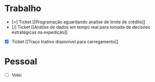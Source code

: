 
# Trabalho

- [>] Ticket [[Programação aguardando analise de limite de crédito]]
- [/] Ticket [[Análise de dados em tempo real para tomada de decisões estratégicas na expedição]]
- [x] Ticket [[Traço Inativo disponível para carregamento]]

# Pessoal

- [ ] Volei
